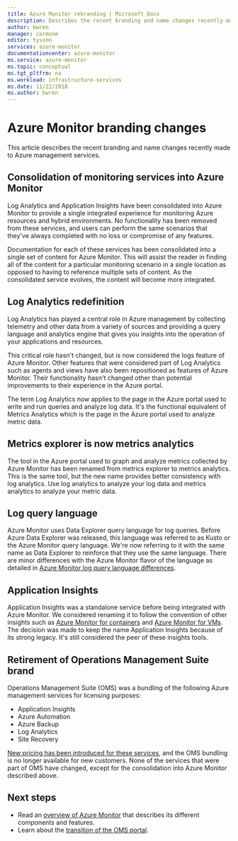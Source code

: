 ```yaml
---
title: Azure Monitor rebranding | Microsoft Docs
description: Describes the recent branding and name changes recently made to Azure management services.
author: bwren
manager: carmonm
editor: tysonn
services: azure-monitor
documentationcenter: azure-monitor
ms.service: azure-monitor
ms.topic: conceptual
ms.tgt_pltfrm: na
ms.workload: infrastructure-services
ms.date: 11/22/2018
ms.author: bwren
---
```


# Azure Monitor branding changes
This article describes the recent branding and name changes recently made to Azure management services. 


## Consolidation of monitoring services into Azure Monitor
Log Analytics and Application Insights have been consolidated into Azure Monitor to provide a single integrated experience for monitoring Azure resources and hybrid environments. No functionality has been removed from these services, and users can perform the same scenarios that they've always completed with no loss or compromise of any features.

Documentation for each of these services has been consolidated into a single set of content for Azure Monitor. This will assist the reader in finding all of the content for a particular monitoring scenario in a single location as opposed to having to reference multiple sets of content. As the consolidated service evolves, the content will become more integrated.

## Log Analytics redefinition
Log Analytics has played a central role in Azure management by collecting telemetry and other data from a variety of sources and providing a query language and analytics engine that gives you insights into the operation of your applications and resources. 

This critical role hasn't changed, but is now considered the logs feature of Azure Monitor. Other features that were considered part of Log Analytics such as agents and views have also been repositioned as features of Azure Monitor. Their functionality hasn't changed other than potential improvements to their experience in the Azure portal.

The term Log Analytics now applies to the page in the Azure portal used to write and run queries and analyze log data. It's the functional equivalent of Metrics Analytics which is the page in the Azure portal used to analyze metric data.

## Metrics explorer is now metrics analytics
The tool in the Azure portal used to graph and analyze metrics collected by Azure Monitor has been renamed from metrics explorer to metrics analytics. This is the same tool, but the new name provides better consistency with log analytics. Use log analytics to analyze your log data and metrics analytics to analyze your metric data.

## Log query language
Azure Monitor uses Data Explorer query language for log queries. Before Azure Data Explorer was released, this language was referred to as Kusto or the Azure Monitor query language. We're now referring to it with the same name as Data Explorer to reinforce that they use the same language. There are minor differences with the Azure Monitor flavor of the language as detailed in [Azure Monitor log query language differences](log-query/data-explorer-difference.md).

## Application Insights
Application Insights was a standalone service before being integrated with Azure Monitor. We considered renaming it to follow the convention of other insights such as [Azure Monitor for containers]() and [Azure Monitor for VMs](). The decision was made to keep the name Application Insights because of its strong legacy. It's still considered the peer of these insights tools.

## Retirement of Operations Management Suite brand
Operations Management Suite (OMS) was a bundling of the following Azure management services for licensing purposes:

- Application Insights
- Azure Automation
- Azure Backup
- Log Analytics
- Site Recovery

[New pricing has been introduced for these services](https://azure.microsoft.com/blog/introducing-a-new-way-to-purchase-azure-monitoring-services/), and the OMS bundling is no longer available for new customers. None of the services that were part of OMS have changed, except for the consolidation into Azure Monitor described above. 






## Next steps

- Read an [overview of Azure Monitor](overview.md) that describes its different components and features.
- Learn about the [transition of the OMS portal](../log-analytics/log-analytics-oms-portal-transition.md).